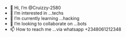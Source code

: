 - 👋 Hi, I’m @Cruizzy-2580
- 👀 I’m interested in ...techs
- 🌱 I’m currently learning ...hacking 
- 💞️ I’m looking to collaborate on ...bots
- 📫 How to reach me ...via whatsapp +2348061212348 

<!---
Cruizzy-2580/Cruizzy-2580 is a ✨ special ✨ repository because its `README.md` (this file) appears on your GitHub profile.
You can click the Preview link to take a look at your changes.
--->
